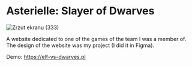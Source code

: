 # Asterielle: Slayer of Dwarves

![Zrzut ekranu (333)](https://user-images.githubusercontent.com/54410894/150179889-be8378c7-32ee-438c-8d0a-e0b466c0ec3f.png)

A website dedicated to one of the games of the team I was a member of.
The design of the website was my project (I did it in Figma).

Demo: https://elf-vs-dwarves.pl


